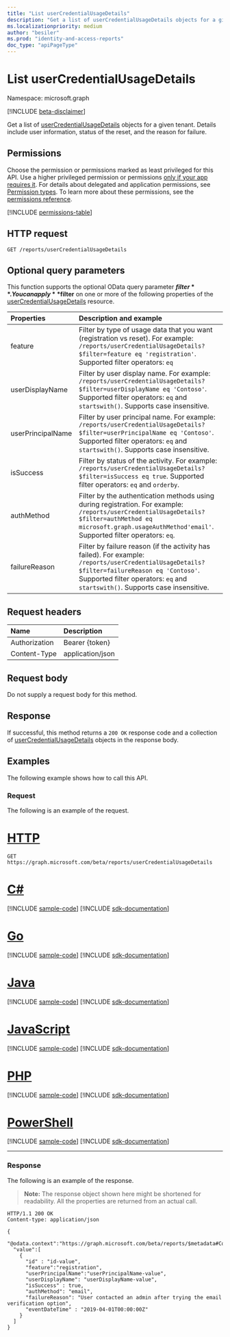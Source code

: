 ```yaml
---
title: "List userCredentialUsageDetails"
description: "Get a list of userCredentialUsageDetails objects for a given tenant."
ms.localizationpriority: medium
author: "besiler"
ms.prod: "identity-and-access-reports"
doc_type: "apiPageType"
---
```


# List userCredentialUsageDetails

Namespace: microsoft.graph

[!INCLUDE [beta-disclaimer](../../includes/beta-disclaimer.md)]

Get a list of [userCredentialUsageDetails](../resources/usercredentialusagedetails.md) objects for a given tenant. Details include user information, status of the reset, and the reason for failure.

## Permissions

Choose the permission or permissions marked as least privileged for this API. Use a higher privileged permission or permissions [only if your app requires it](/graph/permissions-overview#best-practices-for-using-microsoft-graph-permissions). For details about delegated and application permissions, see [Permission types](/graph/permissions-overview#permission-types). To learn more about these permissions, see the [permissions reference](/graph/permissions-reference).

<!-- { "blockType": "permissions", "name": "reportroot_list_usercredentialusagedetails" } -->
[!INCLUDE [permissions-table](../includes/permissions/reportroot-list-usercredentialusagedetails-permissions.md)]

## HTTP request

<!-- { "blockType": "ignored" } -->

```http
GET /reports/userCredentialUsageDetails
```

## Optional query parameters

This function supports the optional OData query parameter **$filter**. You can apply **$filter** on one or more of the following properties of the [userCredentialUsageDetails](../resources/usercredentialusagedetails.md) resource.

| Properties | Description and example |
|:--------- |:----------- |
| feature | Filter by type of usage data that you want (registration vs reset). For example: `/reports/userCredentialUsageDetails?$filter=feature eq 'registration'`. Supported filter operators: `eq` |
| userDisplayName | Filter by user display name. For example: `/reports/userCredentialUsageDetails?$filter=userDisplayName eq 'Contoso'`. Supported filter operators: `eq` and `startswith()`. Supports case insensitive. |
| userPrincipalName  | Filter by user principal name. For example: `/reports/userCredentialUsageDetails?$filter=userPrincipalName eq 'Contoso'`.	Supported filter  operators: `eq` and `startswith()`. Supports case insensitive. |
| isSuccess | Filter by status of the activity. For example: `/reports/userCredentialUsageDetails?$filter=isSuccess eq true`. Supported filter operators: `eq` and `orderby`. |
| authMethod  | Filter by the authentication methods using during registration. For example: `/reports/userCredentialUsageDetails?$filter=authMethod eq microsoft.graph.usageAuthMethod'email'`. Supported filter operators: `eq`. |
| failureReason | Filter by failure reason (if the activity has failed). For example: `/reports/userCredentialUsageDetails?$filter=failureReason eq 'Contoso'`. Supported filter operators: `eq` and `startswith()`. Supports case insensitive. |


## Request headers

| Name      |Description|
|:----------|:----------|
| Authorization | Bearer {token} |
| Content-Type | application/json |

## Request body

Do not supply a request body for this method.

## Response

If successful, this method returns a `200 OK` response code and a collection of [userCredentialUsageDetails](../resources/usercredentialusagedetails.md) objects in the response body.

## Examples

The following example shows how to call this API.

### Request

The following is an example of the request.

# [HTTP](#tab/http)
<!-- {
  "blockType": "request",
  "name": "get_usercredentialusagedetails"
}-->

```msgraph-interactive
GET https://graph.microsoft.com/beta/reports/userCredentialUsageDetails
```

# [C#](#tab/csharp)
[!INCLUDE [sample-code](../includes/snippets/csharp/get-usercredentialusagedetails-csharp-snippets.md)]
[!INCLUDE [sdk-documentation](../includes/snippets/snippets-sdk-documentation-link.md)]

# [Go](#tab/go)
[!INCLUDE [sample-code](../includes/snippets/go/get-usercredentialusagedetails-go-snippets.md)]
[!INCLUDE [sdk-documentation](../includes/snippets/snippets-sdk-documentation-link.md)]

# [Java](#tab/java)
[!INCLUDE [sample-code](../includes/snippets/java/get-usercredentialusagedetails-java-snippets.md)]
[!INCLUDE [sdk-documentation](../includes/snippets/snippets-sdk-documentation-link.md)]

# [JavaScript](#tab/javascript)
[!INCLUDE [sample-code](../includes/snippets/javascript/get-usercredentialusagedetails-javascript-snippets.md)]
[!INCLUDE [sdk-documentation](../includes/snippets/snippets-sdk-documentation-link.md)]

# [PHP](#tab/php)
[!INCLUDE [sample-code](../includes/snippets/php/get-usercredentialusagedetails-php-snippets.md)]
[!INCLUDE [sdk-documentation](../includes/snippets/snippets-sdk-documentation-link.md)]

# [PowerShell](#tab/powershell)
[!INCLUDE [sample-code](../includes/snippets/powershell/get-usercredentialusagedetails-powershell-snippets.md)]
[!INCLUDE [sdk-documentation](../includes/snippets/snippets-sdk-documentation-link.md)]

---

### Response

The following is an example of the response.

> **Note:** The response object shown here might be shortened for readability. All the properties are returned from an actual call.

<!-- {
  "blockType": "response",
  "truncated": true,
  "@odata.type": "microsoft.graph.userCredentialUsageDetails",
  "isCollection": true
} -->

```http
HTTP/1.1 200 OK
Content-type: application/json

{
  "@odata.context":"https://graph.microsoft.com/beta/reports/$metadata#Collection(microsoft.graph.getUserCredentialUsageDetails)",
  "value":[
    {
      "id" : "id-value",
      "feature":"registration",
      "userPrincipalName":"userPrincipalName-value",
      "userDisplayName": "userDisplayName-value",
      "isSuccess" : true,
      "authMethod": "email",
      "failureReason": "User contacted an admin after trying the email verification option",
      "eventDateTime" : "2019-04-01T00:00:00Z"
    }
  ]
}
```

<!-- uuid: 16cd6b66-4b1a-43a1-adaf-3a886856ed98
2019-02-04 14:57:30 UTC -->
<!-- {
  "type": "#page.annotation",
  "description": "List userCredentialUsageDetails",
  "keywords": "",
  "section": "documentation",
  "tocPath": ""
}-->


